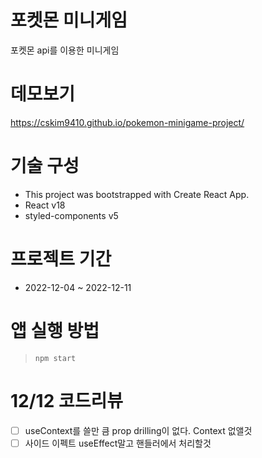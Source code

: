 # 포켓몬 미니게임

포켓몬 api를 이용한 미니게임

# 데모보기

https://cskim9410.github.io/pokemon-minigame-project/

# 기술 구성

- This project was bootstrapped with Create React App.
- React v18
- styled-components v5

# 프로젝트 기간

- 2022-12-04 ~ 2022-12-11

# 앱 실행 방법

> `npm start`

# 12/12 코드리뷰

- [ ] useContext를 쓸만 큼 prop drilling이 없다. Context 없앨것
- [ ] 사이드 이펙트 useEffect말고 핸들러에서 처리할것
